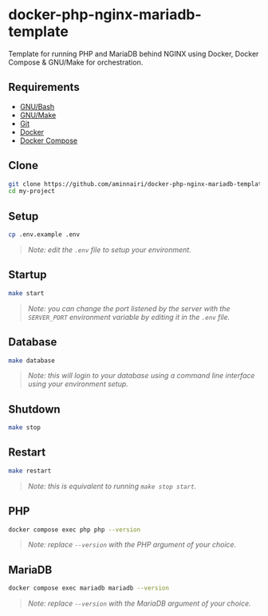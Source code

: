 # docker-php-nginx-mariadb-template

Template for running PHP and MariaDB behind NGINX using Docker, Docker Compose & GNU/Make for orchestration.

## Requirements

- [GNU/Bash](https://www.gnu.org/software/bash/)
- [GNU/Make]()
- [Git](https://git-scm.com/)
- [Docker](https://www.docker.com/)
- [Docker Compose](https://docs.docker.com/compose/)

## Clone

```bash
git clone https://github.com/aminnairi/docker-php-nginx-mariadb-template my-project
cd my-project
```

## Setup

```bash
cp .env.example .env
```

> *Note: edit the `.env` file to setup your environment.*

## Startup

```bash
make start
```

> *Note: you can change the port listened by the server with the `SERVER_PORT` environment variable by editing it in the `.env` file.*

## Database

```bash
make database
```

> *Note: this will login to your database using a command line interface using your environment setup.*

## Shutdown

```bash
make stop
```

## Restart

```bash
make restart
```

> *Note: this is equivalent to running `make stop start`.*

## PHP

```bash
docker compose exec php php --version
```

> *Note: replace `--version` with the PHP argument of your choice.*

## MariaDB

```bash
docker compose exec mariadb mariadb --version
```

> *Note: replace `--version` with the MariaDB argument of your choice.*
